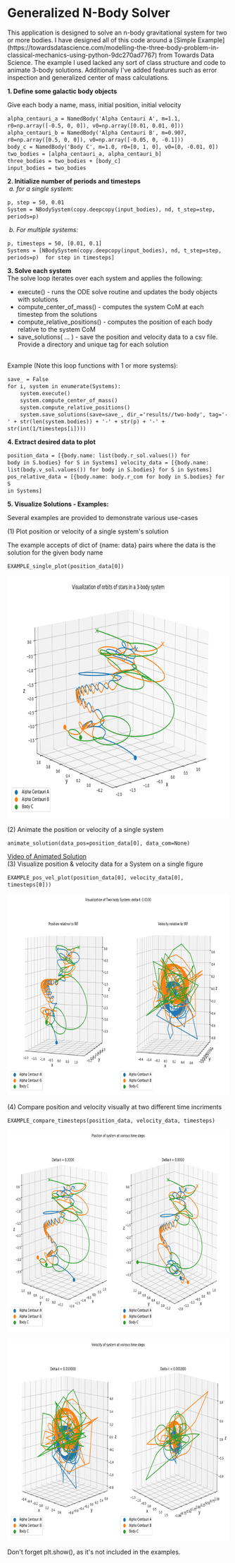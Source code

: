 <h1>Generalized N-Body Solver</h1>
This application is designed to solve an n-body gravitational system for two or more bodies.
I have designed all of this code around a 
[Simple Example](https://towardsdatascience.com/modelling-the-three-body-problem-in-classical-mechanics-using-python-9dc270ad7767)  
from Towards Data Science. The example I used lacked any sort of class structure and code to animate 3-body solutions. Additionally I've added features such as error inspection
and generalized center of mass calculations.

**1. Define some galactic body objects** 
<p>Give each body a name, mass, initial position, initial velocity</p>
<pre><code>alpha_centauri_a = NamedBody('Alpha Centauri A', m=1.1, r0=np.array([-0.5, 0, 0]), v0=np.array([0.01, 0.01, 0]))
alpha_centauri_b = NamedBody('Alpha Centauri B', m=0.907, r0=np.array([0.5, 0, 0]), v0=np.array([-0.05, 0, -0.1]))
body_c = NamedBody('Body C', m=1.0, r0=[0, 1, 0], v0=[0, -0.01, 0])
two_bodies = [alpha_centauri_a, alpha_centauri_b]
three_bodies = two_bodies + [body_c]
input_bodies = two_bodies
</code></pre>
 
**2. Initialize number of periods and timesteps**  
&nbsp;*a. for a single system:*
<pre><code>p, step = 50, 0.01  
System = NBodySystem(copy.deepcopy(input_bodies), nd, t_step=step, periods=p)  
</code></pre>
&nbsp;*b. For multiple systems:*
<pre><code>p, timesteps = 50, [0.01, 0.1]  
Systems = [NBodySystem(copy.deepcopy(input_bodies), nd, t_step=step, periods=p)  for step in timesteps]  
</code></pre>

**3. Solve each system**  
The solve loop iterates over each system and applies the following:  
 - execute() 					- runs the ODE solve routine and updates the body objects with solutions
 - compute_center_of_mass() 	- computes the system CoM at each timestep from the solutions
 - compute_relative_positions() - computes the position of each body relative to the system CoM
 - save_solutions( ... ) 		- save the position and velocity data to a csv file. Provide a directory and unique tag for each solution<br/><br/>

Example (Note this loop functions with 1 or more systems):
<pre><code>save_ = False
for i, system in enumerate(Systems):
	system.execute()
	system.compute_center_of_mass()
	system.compute_relative_positions()
	system.save_solutions(save=save_, dir_='results//two-body', tag='-' + str(len(system.bodies)) + '-' + str(p) + '-' + str(int(1/timesteps[i])))
</code></pre>

**4. Extract desired data to plot**
	<pre><code>position_data = [{body.name: list(body.r_sol.values()) for body in S.bodies} for S in Systems]
	velocity_data = [{body.name: list(body.v_sol.values()) for body in S.bodies} for S in Systems]
	pos_relative_data = [{body.name: body.r_com for body in S.bodies} for S in Systems]
	</code></pre>

**5. Visualize Solutions - Examples:**
<p>Several examples are provided to demonstrate various use-cases</p>
(1)	Plot position or velocity of a single system's solution
<p>The example accepts of dict of {name: data} pairs where the data is the solution for the given body name</p>

<pre><code>EXAMPLE_single_plot(position_data[0])</code></pre>

<p align="center"><img src="https://github.com/mbbremner/n-body-solver/blob/master/docs/img/ex1-nbody.png" alt="alt text" width="800" height="550"></p>
(2)	Animate the position or velocity of a single system
<pre><code>animate_solution(data_pos=position_data[0], data_com=None)</code></pre>

[Video of Animated Solution](https://www.youtube.com/watch?v=BxWohnyRdR8&feature=youtu.be)  
(3) Visualize position & velocity data for a System on a single figure
<pre><code>EXAMPLE_pos_vel_plot(position_data[0], velocity_data[0], timesteps[0]))</code></pre>
<p align="center"><img src="https://github.com/mbbremner/n-body-solver/blob/master/docs/img/ex3-nbody.png" alt="alt text" width="800" height="457"></p>
(4) Compare position and velocity visually at two different time incriments
<pre><code>EXAMPLE_compare_timesteps(position_data, velocity_data, timesteps)</code></pre>
<p align="center"><img src="https://github.com/mbbremner/n-body-solver/blob/master/docs/img/ex4-nbody-r.png" alt="alt text" width="800" height="457"></p>
<p align="center"><img src="https://github.com/mbbremner/n-body-solver/blob/master/docs/img/ex4-nbody-v.png" alt="alt text" width="800" height="457"></p>
Don't forget plt.show(), as it's not included in the examples.
